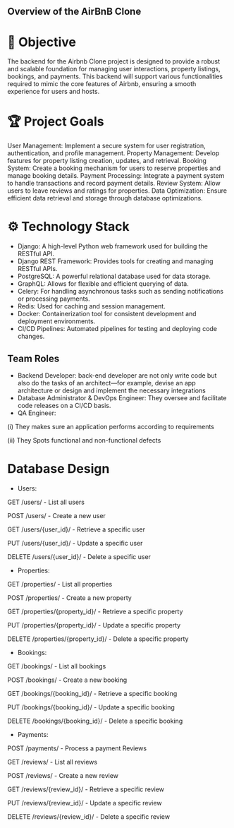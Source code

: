 ## Overview of the AirBnB Clone
# 🚀  Objective
The backend for the Airbnb Clone project is designed to provide a robust and scalable foundation for managing user interactions, property listings, bookings, and payments. This backend will support various functionalities required to mimic the core features of Airbnb, ensuring a smooth experience for users and hosts.

# 🏆  Project Goals
User Management: Implement a secure system for user registration, authentication, and profile management.
Property Management: Develop features for property listing creation, updates, and retrieval.
Booking System: Create a booking mechanism for users to reserve properties and manage booking details.
Payment Processing: Integrate a payment system to handle transactions and record payment details.
Review System: Allow users to leave reviews and ratings for properties.
Data Optimization: Ensure efficient data retrieval and storage through database optimizations.

# ⚙️  Technology Stack
- Django: A high-level Python web framework used for building the RESTful API.
- Django REST Framework: Provides tools for creating and managing RESTful APIs.
- PostgreSQL: A powerful relational database used for data storage.
- GraphQL: Allows for flexible and efficient querying of data.
- Celery: For handling asynchronous tasks such as sending notifications or processing payments.
- Redis: Used for caching and session management.
- Docker: Containerization tool for consistent development and deployment environments.
- CI/CD Pipelines: Automated pipelines for testing and deploying code changes.

## Team Roles
+ Backend Developer: back-end developer are not only write code but also do the tasks of an architect—for example, devise an app architecture or design and implement the necessary integrations
+ Database Administrator & DevOps Engineer: They oversee and facilitate code releases on a CI/CD basis.
+ QA Engineer:
  
(i) They makes sure an application performs according to requirements

(ii) They Spots functional and non-functional defects

# Database Design
+ Users:

GET /users/ - List all users

POST /users/ - Create a new user

GET /users/{user_id}/ - Retrieve a specific user

PUT /users/{user_id}/ - Update a specific user

DELETE /users/{user_id}/ - Delete a specific user

+ Properties:

GET /properties/ - List all properties

POST /properties/ - Create a new property

GET /properties/{property_id}/ - Retrieve a specific property

PUT /properties/{property_id}/ - Update a specific property

DELETE /properties/{property_id}/ - Delete a specific property

+ Bookings:

 GET /bookings/ - List all bookings

 POST /bookings/ - Create a new booking

GET /bookings/{booking_id}/ - Retrieve a specific booking

PUT /bookings/{booking_id}/ - Update a specific booking

DELETE /bookings/{booking_id}/ - Delete a specific booking

+ Payments:

POST /payments/ - Process a payment Reviews

GET /reviews/ - List all reviews

POST /reviews/ - Create a new review

GET /reviews/{review_id}/ - Retrieve a specific review

PUT /reviews/{review_id}/ - Update a specific review

DELETE /reviews/{review_id}/ - Delete a specific review
